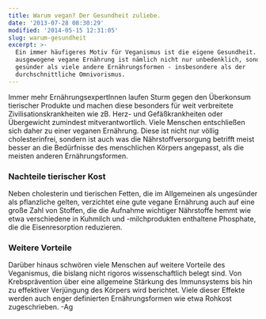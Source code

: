 ```yaml
---
title: Warum vegan? Der Gesundheit zuliebe.
date: '2013-07-28 08:30:29'
modified: '2014-05-15 12:31:05'
slug: warum-gesundheit
excerpt: >-
  Ein immer häufigeres Motiv für Veganismus ist die eigene Gesundheit. Eine
  ausgewogene vegane Ernährung ist nämlich nicht nur unbedenklich, sondern auch
  gesünder als viele andere Ernährungsformen - insbesondere als der
  durchschnittliche Omnivorismus.
---
```


Immer mehr ErnährungsexpertInnen laufen Sturm gegen den Überkonsum tierischer Produkte und machen diese besonders für weit verbreitete Zivilisationskrankheiten wie zB. Herz- und Gefäßkrankheiten oder Übergewicht zumindest mitverantwortlich. Viele Menschen entschließen sich daher zu einer veganen Ernährung. Diese ist nicht nur völlig cholesterinfrei, sondern ist auch was die Nährstoffversorgung betrifft meist besser an die Bedürfnisse des menschlichen Körpers angepasst, als die meisten anderen Ernährungsformen.

### Nachteile tierischer Kost

Neben cholesterin und tierischen Fetten, die im Allgemeinen als ungesünder als pflanzliche gelten, verzichtet eine gute vegane Ernährung auch auf eine große Zahl von Stoffen, die die Aufnahme wichtiger Nährstoffe hemmt wie etwa verschiedene in Kuhmilch und -milchprodukten enthaltene Phosphate, die die Eisenresorption reduzieren.

### Weitere Vorteile

Darüber hinaus schwören viele Menschen auf weitere Vorteile des Veganismus, die bislang nicht rigoros wissenschaftlich belegt sind. Von Krebsprävention über eine allgemeine Stärkung des Immunsystems bis hin zu effektiver Verjüngung des Körpers wird berichtet. Viele dieser Effekte werden auch enger definierten Ernährungsformen wie etwa Rohkost zugeschrieben. -Ag
